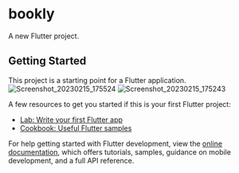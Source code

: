 # bookly

A new Flutter project.

## Getting Started

This project is a starting point for a Flutter application.
![Screenshot_20230215_175524](https://user-images.githubusercontent.com/50297806/220133760-57378230-6287-4bcf-a7b2-bec197dcc95a.png)
![Screenshot_20230215_175243](https://user-images.githubusercontent.com/50297806/220133810-56e47f75-c6ca-412b-9867-92180a58ccbd.png)



A few resources to get you started if this is your first Flutter project:

- [Lab: Write your first Flutter app](https://docs.flutter.dev/get-started/codelab)
- [Cookbook: Useful Flutter samples](https://docs.flutter.dev/cookbook)

For help getting started with Flutter development, view the
[online documentation](https://docs.flutter.dev/), which offers tutorials,
samples, guidance on mobile development, and a full API reference.

